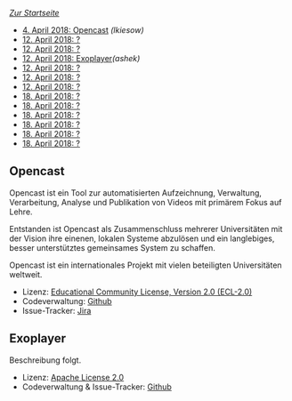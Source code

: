 ---
---

*[Zur Startseite](index.html)*

- [4. April 2018: Opencast](#opencast) *(lkiesow)*
- [12. April 2018: ?](#)
- [12. April 2018: ?](#)
- [12. April 2018: Exoplayer](#exoplayer)*(ashek)*
- [12. April 2018: ?](#)
- [12. April 2018: ?](#)
- [12. April 2018: ?](#)
- [18. April 2018: ?](#)
- [18. April 2018: ?](#)
- [18. April 2018: ?](#)
- [18. April 2018: ?](#)
- [18. April 2018: ?](#)
- [18. April 2018: ?](#)


Opencast
--------
Opencast ist ein Tool zur automatisierten Aufzeichnung, Verwaltung, Verarbeitung, Analyse und Publikation von Videos mit primärem Fokus auf Lehre.

Entstanden ist Opencast als Zusammenschluss mehrerer Universitäten mit der Vision ihre einenen, lokalen Systeme abzulösen und ein langlebiges, besser unterstütztes gemeinsames System zu schaffen.

Opencast ist ein internationales Projekt mit vielen beteiligten Universitäten weltweit.

- Lizenz: [Educational Community License, Version 2.0 (ECL-2.0)
  ](https://github.com/opencast/opencast/blob/develop/LICENSE)
- Codeverwaltung: [Github](https://github.com/opencast/opencast)
- Issue-Tracker: [Jira](https://opencast.jira.com/secure/Dashboard.jspa)

Exoplayer
--------
Beschreibung folgt.
- Lizenz: [Apache License 2.0](https://github.com/google/ExoPlayer/blob/release-v2/LICENSE)
- Codeverwaltung & Issue-Tracker: [Github](https://github.com/google/ExoPlayer)

